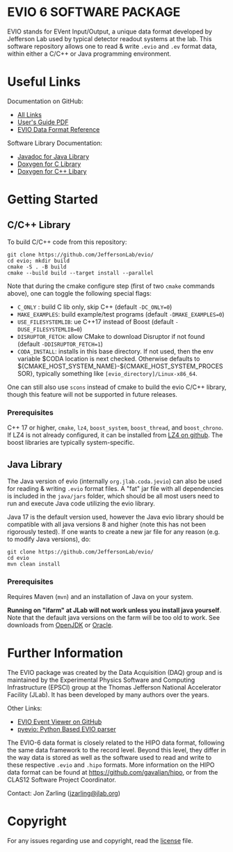 # **EVIO 6 SOFTWARE PACKAGE**

EVIO stands for EVent Input/Output, a unique data format developed by Jefferson Lab used by typical detector readout systems at the lab. This software repository allows one to read & write `.evio` and `.ev` format data, within either a C/C++ or Java programming environment.

# **Useful Links**

Documentation on GitHub:

* [All Links](https://jeffersonlab.github.io/evio)
* [User's Guide PDF](https://jeffersonlab.github.io/evio/doc-6.0/users_guide/evio_Users_Guide.pdf)
* [EVIO Data Format Reference](https://jeffersonlab.github.io/evio/doc-6.0/format_guide/evio_Formats.pdf)

Software Library Documentation:

* [Javadoc for Java Library](https://jeffersonlab.github.io/evio/doc-6.0/javadoc/index.html)
* [Doxygen for C Library](https://jeffersonlab.github.io/evio/doc-6.0/doxygen/C/html/index.html)
* [Doxygen for C++ Libary](https://jeffersonlab.github.io/evio/doc-6.0/doxygen/CC/html/index.html)

# **Getting Started**

## **C/C++ Library**

To build C/C++ code from this repository:

    git clone https://github.com/JeffersonLab/evio/
    cd evio; mkdir build
    cmake -S . -B build
    cmake --build build --target install --parallel

Note that during the cmake configure step (first of two `cmake` commands above), one can
toggle the following special flags:

* `C_ONLY` : build C lib only, skip C++ (default `-DC_ONLY=0`)
* `MAKE_EXAMPLES`: build example/test programs (default `-DMAKE_EXAMPLES=0`)
* `USE_FILESYSTEMLIB`: ue C++17 <filesystem> instead of Boost (default `-DUSE_FILESYSTEMLIB=0`)
* `DISRUPTOR_FETCH`: allow CMake to download Disruptor if not found (default `-DDISRUPTOR_FETCH=1`)
* `CODA_INSTALL`: installs in this base directory. If not used,
then the env variable $CODA location is next checked. Otherwise defaults to \${CMAKE_HOST_SYSTEM_NAME}-\${CMAKE_HOST_SYSTEM_PROCESSOR}, typically something like `[evio_directory]/Linux-x86_64`.

One can still also use `scons` instead of cmake to build the evio C/C++ library, though this feature
will not be supported in future releases.

### Prerequisites

C++ 17 or higher, `cmake`, `lz4`, `boost_system`, `boost_thread`, and `boost_chrono`. If LZ4 is not
already configured, it can be installed from [LZ4 on github](https://github.com/lz4/lz4). The boost
libraries are typically system-specific. 

## **Java Library**

The Java version of evio (internally `org.jlab.coda.jevio`) can also be used for reading & writing
`.evio` format files. A "fat" jar file with all dependencies is included in the `java/jars` folder,
which should be all most users need to run and execute Java code utilizing the evio library.

Java 17 is the default version used, however the Java evio library should be compatible with all
java versions 8 and higher (note this has not been rigorously tested). If one wants to create a 
new jar file for any reason (e.g. to modify Java versions), do:

    git clone https://github.com/JeffersonLab/evio/
    cd evio
    mvn clean install

### Prerequisites

Requires Maven (`mvn`) and an installation of Java on your system. 

**Running on "ifarm" at JLab will not work unless you install java yourself**. Note that the default java versions on the farm will be too old to 
work. See downloads from [OpenJDK](https://openjdk.org/install/) or [Oracle](https://www.oracle.com/java/technologies/javase/jdk17-archive-downloads.html).


# **Further Information**


The EVIO package was created by the Data Acquisition (DAQ) group and is maintained by the Experimental Physics Software and Computing Infrastructure (EPSCI) group at the Thomas Jefferson National Accelerator Facility (JLab). It has been developed by many authors over the years.


Other Links:
* [EVIO Event Viewer on GitHub](https://github.com/JeffersonLab/JEventViewer)
* [pyevio: Python Based EVIO parser](https://github.com/JeffersonLab/pyevio)


The EVIO-6 data format is closely related to the HIPO data format, following the same data
framework to the record level. Beyond this level, they differ in the way data is stored as
well as the software used to read and write to these respective `.evio` and `.hipo` formats.
More information on the HIPO data format can be found at https://github.com/gavalian/hipo,
or from the CLAS12 Software Project Coordinator.

Contact: Jon Zarling (jzarling@jlab.org)

# **Copyright**

For any issues regarding use and copyright, read the [license](LICENSE.txt) file.
